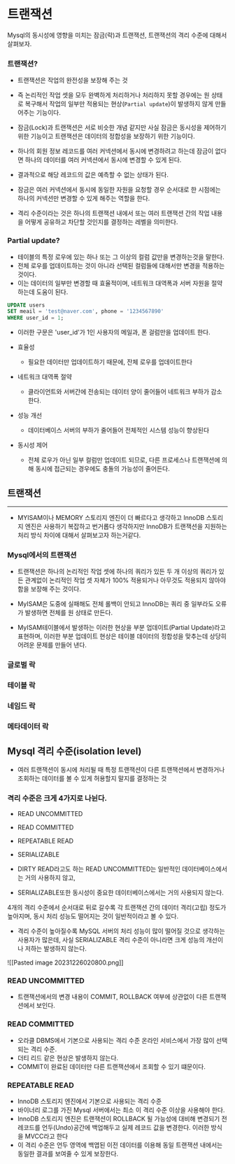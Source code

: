 # 트랜잭션

Mysql의 동시성에 영향을 미치는 잠금(락)과 트랜잭션, 트랜잭션의 격리 수준에 대해서 살펴보자.

### 트랜잭션?

- 트랜잭션은 작업의 완전성을 보장해 주는 것
- 즉 논리적인 작업 셋을 모두 완벽하게 처리하거나 처리하지 못할 경우에는 원 상태로 복구해서 작업의 일부만 적용되는 현상(`Partial update`)이 발생하지 않게 만들어주는 기능이다.

- 잠금(Lock)과 트랜잭션은 서로 비슷한 개념 같지만 사실 잠금은 동시성을 제어하기 위한 기능이고 트랜잭션은 데이터의 정합성을 보장하기 위한 기능이다.
- 하나의 회원 정보 레코드를 여러 커넥션에서 동시에 변경하려고 하는데 잠금이 없다면 하나의 데이터를 여러 커넥션에서 동시에 변경할 수 있게 된다.
- 결과적으로 해당 레코드의 값은 예측할 수 없는 상태가 된다.
- 잠금은 여러 커넥션에서 동시에 동일한 자원을 요청할 경우 순서대로 한 시점에는 하나의 커넥션만 변경할 수 있게 해주는 역할을 한다.
- 격리 수준이라는 것은 하나의 트랜잭션 내에서 또는 여러 트랜잭션 간의 작업 내용을 어떻게 공유하고 차단할 것인지를 결정하는 레벨을 의미한다.

### Partial update?

- 테이블의 특정 로우에 있는 하나 또는 그 이상의 컬럼 값만을 변경하는것을 말한다.
- 전체 로우를 업데이트하는 것이 아니라 선택된 컬럼들에 대해서만 변경을 적용하는 것이다.
- 이는 데이터의 일부만 변경할 때 효율적이며, 네트워크 대역폭과 서버 자원을 절약하는데 도움이 된다.

```sql
UPDATE users
SET meail = 'test@naver.com', phone = '1234567890'
WHERE user_id = 1;
```

- 이러한 구문은 'user_id'가 1인 사용자의 메일과, 폰 걸럼만을 업데이트 한다.

- 효율성
  - 필요한 데이터만 업데이트하기 때문에, 잔체 로우를 업데이트한다
- 네트워크 대역폭 절약
  - 클라이언트와 서버간에 전송되는 데이터 양이 줄어들어 네트워크 부하가 감소한다.
- 성능 개선
  - 데이터베이스 서버의 부하가 줄어들어 전체적인 시스템 성능이 향상된다
- 동시성 제어
  - 전체 로우가 아닌 일부 컬럼만 업데이트 되므로, 다른 프로세스나 트랜잭션에 의해 동시에 접근되는 경우에도 충돌의 가능성이 줄어든다.

## 트랜잭션

---

- MYISAM이나 MEMORY 스토리지 엔진이 더 빠르다고 생각하고 InnoDB 스토리지 엔진은 사용하기 복잡하고 번거롭다 생각하지만 InnoDB가 트랜잭션을 지원하는 처리 방식 차이에 대해서 살펴보고자 하는거같다.

### Mysql에서의 트랜잭션

- 트랜잭션은 하나의 논리적인 작업 셋에 하나의 쿼리가 있든 두 개 이상의 쿼리가 있든 관계없이 논리적인 작업 셋 자체가 100% 적용되거나 아무것도 적용되지 않아야함을 보장해 주는 것이다.

- MyISAM은 도중에 실패해도 전체 롤백이 안되고 InnoDB는 쿼리 중 일부라도 오류가 발생하면 전체를 원 상태로 만든다.
- MyISAM테이블에서 발생하는 이러한 현상을 부분 업데이트(Partial Update)라고 표현하며, 이러한 부분 업데이트 현상은 테이블 데이터의 정합성을 맞추는데 상당히 어려운 문제를 만들어 낸다.

### 글로벌 락

### 테이블 락

### 네임드 락

### 메타데이터 락

## Mysql 격리 수준(isolation level)

- 여러 트랜잭션이 동시에 처리될 때 특정 트랜잭션이 다른 트랜잭션에서 변경하거나 조회하는 데이터를 볼 수 있게 허용할지 말지를 결정하는 것

### 격리 수준은 크게 4가지로 나뉜다.

- READ UNCOMMITTED
- READ COMMITTED
- REPEATABLE READ
- SERIALIZABLE

- DIRTY READ라고도 하는 READ UNCOMMITTED는 일반적인 데이터베이스에서는 거의 사용하지 않고,
- SERIALIZABLE또한 동시성이 중요한 데이터베이스에서는 거의 사용되지 않는다.

4개의 격리 수준에서 순서대로 뒤로 갈수록 각 트랜잭션 간의 데이터 격리(고립) 정도가 높아지며, 동시 처리 성능도 떨어지는 것이 일반적이라고 볼 수 있다.

- 격리 수준이 높아질수록 MySQL 서버의 처리 성능이 많이 떨어질 것으로 생각하는 사용자가 많은데, 사실 SERIALIZABLE 격리 수준이 아니라면 크게 성능의 개선이나 저하는 발생하지 않는다.

![[Pasted image 20231226020800.png]]

### READ UNCOMMITTED

- 트랜잭션에서의 변경 내용이 COMMIT, ROLLBACK 여부에 상관없이 다른 트랜잭션에서 보인다.

### READ COMMITTED

- 오라클 DBMS에서 기본으로 사용되는 격리 수준 온라인 서비스에서 가장 많이 선택되는 격리 수준.
- 더티 리드 같은 현상은 발생하지 않는다.
- COMMIT이 완료된 데이터만 다른 트랜잭션에서 조회할 수 있기 떄문이다.

### REPEATABLE READ

- InnoDB 스토리지 엔진에서 기본으로 사용되는 격리 수준
- 바이너리 로그를 가진 Mysql 서버에서는 최소 이 격리 수준 이상을 사용해야 한다.
- InnoDB 스토리지 엔진은 트랜잭션이 ROLLBACK 될 가능성에 대비해 변경되기 전 레코드를 언두(Undo)공간에 백업해두고 실제 레코드 값을 변경한다. 이러한 방식을 MVCC라고 한다
- 이 격리 수준은 언두 영역에 백엽된 이전 데이터를 이용해 동일 트랜잭션 내에서는 동일한 결과를 보여줄 수 있게 보장한다.
